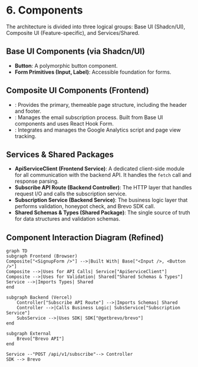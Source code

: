 # 6. Components

The architecture is divided into three logical groups: Base UI (Shadcn/UI), Composite UI (Feature-specific), and Services/Shared.

## Base UI Components (via Shadcn/UI)

* **Button**: A polymorphic button component.
* **Form Primitives (Input, Label)**: Accessible foundation for forms.

## Composite UI Components (Frontend)

* **<Layout />**: Provides the primary, themeable page structure, including the header and footer.
* **<SignupForm />**: Manages the email subscription process. Built from Base UI components and uses React Hook Form.
* **<Analytics />**: Integrates and manages the Google Analytics script and page view tracking.

## Services & Shared Packages

* **ApiServiceClient (Frontend Service)**: A dedicated client-side module for all communication with the backend API. It handles the `fetch` call and response parsing.
* **Subscribe API Route (Backend Controller)**: The HTTP layer that handles request I/O and calls the subscription service.
* **Subscription Service (Backend Service)**: The business logic layer that performs validation, honeypot check, and Brevo SDK call.
* **Shared Schemas & Types (Shared Package)**: The single source of truth for data structures and validation schemas.

## Component Interaction Diagram (Refined)

```mermaid
graph TD
subgraph Frontend (Browser)
Composite["<SignupForm />"] -->|Built With| Base["<Input />, <Button />"]
Composite -->|Uses for API Calls| Service["ApiServiceClient"]
Composite -->|Uses for Validation| Shared["Shared Schemas & Types"]
Service -->|Imports Types| Shared
end

subgraph Backend (Vercel)
    Controller["Subscribe API Route"] -->|Imports Schemas| Shared
    Controller -->|Calls Business Logic| SubsService["Subscription Service"]
    SubsService -->|Uses SDK| SDK["@getbrevo/brevo"]
end

subgraph External
    Brevo["Brevo API"]
end

Service --"POST /api/v1/subscribe"--> Controller
SDK --> Brevo
```
